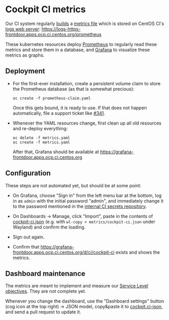 # Cockpit CI metrics

Our CI system regularly [builds](https://github.com/cockpit-project/bots/blob/master/prometheus-stats) a [metrics file](https://prometheus.io/docs/instrumenting/exposition_formats/) which is stored on CentOS CI's [logs web server](../sink/sink-centosci.yaml): https://logs-https-frontdoor.apps.ocp.ci.centos.org/prometheus

These kubernetes resources deploy [Prometheus](https://prometheus.io/) to
regularly read these metrics and store them in a database, and [Grafana](https://grafana.com/) to visualize these metrics as graphs.

## Deployment

 - For the first-ever installation, create a persistent volume claim to store
   the Prometheus database (as that is somewhat precious):

       oc create -f prometheus-claim.yaml

   Once this gets bound, it is ready to use. If that does not happen
   automatically, file a support ticket like [#341](https://pagure.io/centos-infra/issue/341).

 - Whenever the YAML resources change, first clean up all old resources and re-deploy everything:

       oc delete -f metrics.yaml
       oc create -f metrics.yaml

   After that, Grafana should be available at https://grafana-frontdoor.apps.ocp.ci.centos.org

## Configuration

These steps are not automated yet, but should be at some point:

 - On Grafana, choose "Sign in" from the left menu bar at the bottom, log in as `admin` with the initial password "admin", and immediately change it to the password mentioned in the [internal CI secrets repository](https://gitlab.cee.redhat.com/front-door-ci-wranglers/ci-secrets/-/blob/master/cockpituous.txt).

 - On Dashboards → Manage, click "Import", paste in the contents of [cockpit-ci.json](./cockpit-ci.json) (e.g. with `wl-copy < metrics/cockpit-ci.json` under Wayland) and confirm the loading.

 - Sign out again.

 - Confirm that https://grafana-frontdoor.apps.ocp.ci.centos.org/d/ci/cockpit-ci exists and shows the metrics.

## Dashboard maintenance

The metrics are meant to implement and measure our [Service Level objectives](https://github.com/cockpit-project/cockpit/wiki/DevelopmentPrinciples#our-testsci-error-budget). They are not complete yet.

Whenever you change the dashboard, use the "Dashboard settings" button (cog
icon at the top right) → JSON model, copy&paste it to
[cockpit.ci-json](./cockpit-ci.json), and send a pull request to update it.
